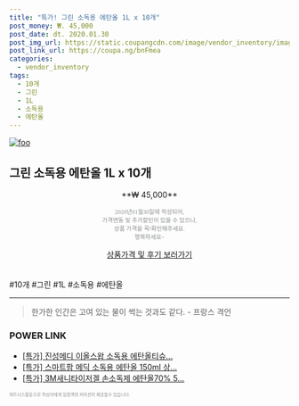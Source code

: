 ```yaml
--- 
title: "특가! 그린 소독용 에탄올 1L x 10개" 
post_money: ₩. 45,000 
post_date: dt. 2020.01.30 
post_img_url: https://static.coupangcdn.com/image/vendor_inventory/images/2019/01/22/15/4/dcb145bd-68dd-49b0-82df-17e3071eb692.jpg 
post_link_url: https://coupa.ng/bnFmea 
categories: 
  - vendor_inventory 
tags: 
  - 10개 
  - 그린 
  - 1L 
  - 소독용 
  - 에탄올 
--- 
```

[![foo](https://static.coupangcdn.com/image/vendor_inventory/images/2019/01/22/15/4/dcb145bd-68dd-49b0-82df-17e3071eb692.jpg)](https://coupa.ng/bnFmea) 

## 그린 소독용 에탄올 1L x 10개 
<p style="text-align: center;">**₩ 45,000**</p> 
<p style="text-align: center;"><span style="color: #898c8f; font-family: Georgia,Times,serif; font-size: 0.75em;">2020년01월30일에 작성되어, <br>가격변동 및 추가할인이 있을 수 있으니,<br> 상품 가격을 꼭!확인해주세요.<br>행복하세요~</span> 
</p>	 
<div markdown="0" style="text-align: center;"><a href="https://coupa.ng/bnFmea" class="btn btn--success">상품가격 및 후기 보러가기</a></div> 
<br><br> 
  #10개 #그린 #1L #소독용 #에탄올 
<hr> 

> 한가한 인간은 고여 있는 물이 썩는 것과도 같다. - 프랑스 격언 


### POWER LINK

* <a href="https://blog.naver.com/an0733/221789548843" target="_blank">[특가] 진성메디 이올스왑 소독용 에탄올티슈...</a>
* <a href="https://blog.naver.com/sakai111/221790665005" target="_blank">[특가] 스마트팜 메딕 소독용 에탄올 150ml 상...</a>
* <a href="https://blog.naver.com/sakai111/221787787437" target="_blank">[특가] 3M새니타이저겔 손소독제 에탄올70% 5...</a>

<span style="color: #898c8f; font-family: Georgia,Times,serif; font-size: 0.55em;">파트너스활동으로 작성자에게 일정액의 커미션이 제공될수 있습니다.</span> 
